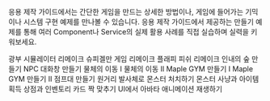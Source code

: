 응용 제작 가이드에서는 간단한 게임을 만드는 상세한 방법이나, 게임에 들어가는 기믹이나 시스템 구현 예제를 만나볼 수 있습니다. 응용 제작 가이드에서 제공하는 만들기 예제를 통해 여러 Component나 Service의 실제 활용 사례를 직접 실습하며 실력을 키워보세요.

광부 시뮬레이터 리메이크
슈피겔만 게임 리메이크
플래피 피쉬 리메이크
인내의 숲 만들기
NPC 대화창 만들기
물체의 이동 Ⅰ
물체의 이동 Ⅱ
Maple GYM 만들기 Ⅰ
Maple GYM 만들기 Ⅱ
점프대 만들기
원거리 발사체로 몬스터 처치하기
몬스터 사냥과 아이템 획득
상점과 인벤토리
카드 짝 맞추기
UI에서 아바타 애니메이션 재생하기